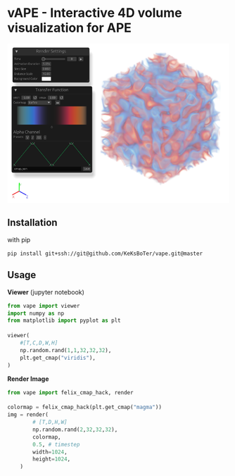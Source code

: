# vAPE - Interactive 4D volume visualization for APE

![Viewer screenshot](screenshot.png)

## Installation

with pip
```
pip install git+ssh://git@github.com/KeKsBoTer/vape.git@master
```

## Usage

**Viewer** (jupyter notebook)
```python
from vape import viewer
import numpy as np
from matplotlib import pyplot as plt

viewer(
    #[T,C,D,W,H]
    np.random.rand(1,1,32,32,32),
    plt.get_cmap("viridis"),   
)
```

**Render Image**
```python
from vape import felix_cmap_hack, render

colormap = felix_cmap_hack(plt.get_cmap("magma"))
img = render(
        # [T,D,H,W]
        np.random.rand(2,32,32,32),
        colormap,
        0.5, # timestep
        width=1024,
        height=1024,
    )

```


